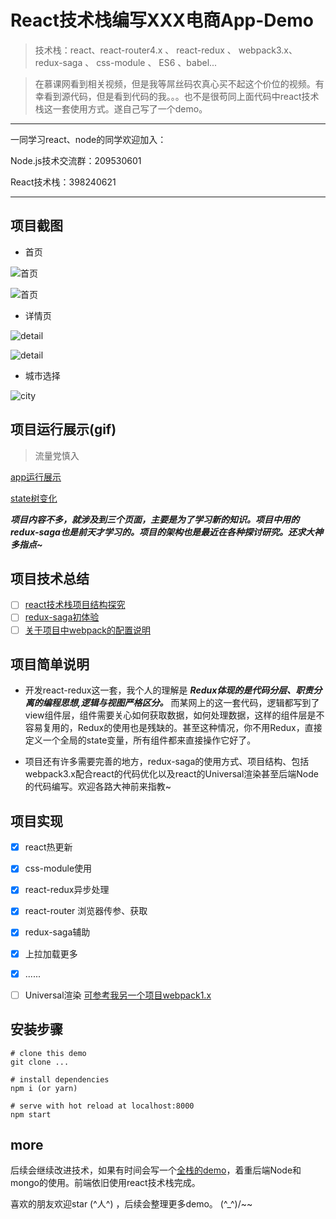 # React技术栈编写XXX电商App-Demo
> 技术栈：react、react-router4.x 、 react-redux 、 webpack3.x、 redux-saga 、 css-module 、 ES6 、babel...

>在慕课网看到相关视频，但是我等屌丝码农真心买不起这个价位的视频。有幸看到源代码，但是看到代码的我。。。也不是很苟同上面代码中react技术栈这一套使用方式。遂自己写了一个demo。

---

一同学习react、node的同学欢迎加入：

Node.js技术交流群：209530601 

React技术栈：398240621

---

## 项目截图

* 首页

![首页](./record/home_1.png)



![首页](./record/home_2.png)

* 详情页


![detail](./record/detail_1.png)


![detail](./record/detail_2.png)

* 城市选择

![city](./record/city.png)

## 项目运行展示(gif)
> 流量党慎入

[app运行展示](https://github.com/Nealyang/React-Fullstack-Dianping-Demo/blob/master/record/play.gif)

[state树变化](https://github.com/Nealyang/React-Fullstack-Dianping-Demo/blob/master/record/state_tree.gif)

***项目内容不多，就涉及到三个页面，主要是为了学习新的知识。项目中用的redux-saga也是前天才学习的。项目的架构也是最近在各种探讨研究。还求大神多指点~***

## 项目技术总结

- [ ] [react技术栈项目结构探究](./docs/react技术栈项目结构探究.md)
- [ ] [redux-saga初体验](./docs/redux-saga初体验.md)
- [ ] [关于项目中webpack的配置说明](./docs/关于项目中的webpack使用.md)

## 项目简单说明

* 开发react-redux这一套，我个人的理解是 ***Redux体现的是代码分层、职责分离的编程思想,逻辑与视图严格区分。*** 而某网上的这一套代码，逻辑都写到了view组件层，组件需要关心如何获取数据，如何处理数据，这样的组件层是不容易复用的，Redux的使用也是残缺的。甚至这种情况，你不用Redux，直接定义一个全局的state变量，所有组件都来直接操作它好了。

* 项目还有许多需要完善的地方，redux-saga的使用方式、项目结构、包括webpack3.x配合react的代码优化以及react的Universal渲染甚至后端Node的代码编写。欢迎各路大神前来指教~

## 项目实现

- [x] react热更新 
- [x] css-module使用 
- [x] react-redux异步处理 
- [x] react-router 浏览器传参、获取 
- [x] redux-saga辅助
- [x] 上拉加载更多
- [x] ......

- [ ] Universal渲染 [可参考我另一个项目webpack1.x](https://github.com/Nealyang/neal-teach-website/blob/master/record/framework.md)

## 安装步骤
    
    # clone this demo 
    git clone ...
    
    # install dependencies
    npm i (or yarn)
    
    # serve with hot reload at localhost:8000
    npm start



## more

后续会继续改进技术，如果有时间会写一个[全栈的demo](https://github.com/Nealyang/React-Express-Blog-Demo)，着重后端Node和mongo的使用。前端依旧使用react技术栈完成。

喜欢的朋友欢迎star (^人^) ，后续会整理更多demo。 (^_^)/~~ 
